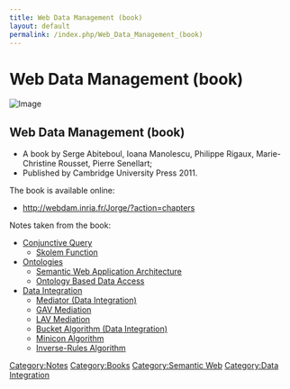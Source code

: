 ```yaml
---
title: Web Data Management (book)
layout: default
permalink: /index.php/Web_Data_Management_(book)
---
```


# Web Data Management (book)

<img src="https://habrastorage.org/files/dcc/17a/111/dcc17a11149a435292b4984fdd2b69fa.jpg" alt="Image">

## Web Data Management (book)
- A book by Serge Abiteboul, Ioana Manolescu, Philippe Rigaux, Marie-Christine Rousset, Pierre Senellart; 
- Published by Cambridge University Press 2011.

The book is available online:
- http://webdam.inria.fr/Jorge/?action=chapters


Notes taken from the book:
- [Conjunctive Query](Conjunctive_Query)
  - [Skolem Function](Skolem_Function)
- [Ontologies](Ontologies)
  - [Semantic Web Application Architecture](Semantic_Web_Application_Architecture)
  - [Ontology Based Data Access](Ontology_Based_Data_Access) 
- [Data Integration](Data_Integration)
  - [Mediator (Data Integration)](Mediator_(Data_Integration))
  - [GAV Mediation](GAV_Mediation)
  - [LAV Mediation](LAV_Mediation)
  - [Bucket Algorithm (Data Integration)](Bucket_Algorithm_(Data_Integration))
  - [Minicon Algorithm](Minicon_Algorithm)
  - [Inverse-Rules Algorithm](Inverse-Rules_Algorithm) 


[Category:Notes](Category_Notes)
[Category:Books](Category_Books)
[Category:Semantic Web](Category_Semantic_Web)
[Category:Data Integration](Category_Data_Integration)